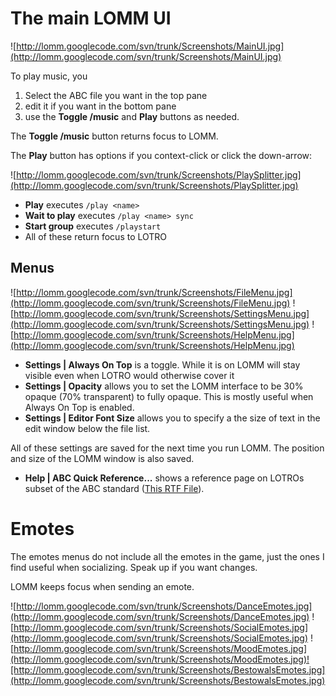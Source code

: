 # The main LOMM UI #

![http://lomm.googlecode.com/svn/trunk/Screenshots/MainUI.jpg](http://lomm.googlecode.com/svn/trunk/Screenshots/MainUI.jpg)

To play music, you
  1. Select the ABC file you want in the top pane
  1. edit it if you want in the bottom pane
  1. use the **Toggle /music** and **Play** buttons as needed.

The **Toggle /music** button returns focus to LOMM.

The **Play** button has options if you context-click or click the down-arrow:

![http://lomm.googlecode.com/svn/trunk/Screenshots/PlaySplitter.jpg](http://lomm.googlecode.com/svn/trunk/Screenshots/PlaySplitter.jpg)
  * **Play** executes `/play <name>`
  * **Wait to play** executes `/play <name> sync`
  * **Start group** executes `/playstart`
  * All of these return focus to LOTRO

## Menus ##
![http://lomm.googlecode.com/svn/trunk/Screenshots/FileMenu.jpg](http://lomm.googlecode.com/svn/trunk/Screenshots/FileMenu.jpg)
![http://lomm.googlecode.com/svn/trunk/Screenshots/SettingsMenu.jpg](http://lomm.googlecode.com/svn/trunk/Screenshots/SettingsMenu.jpg)
![http://lomm.googlecode.com/svn/trunk/Screenshots/HelpMenu.jpg](http://lomm.googlecode.com/svn/trunk/Screenshots/HelpMenu.jpg)

  * **Settings | Always On Top** is a toggle. While it is on LOMM will stay visible even when LOTRO would otherwise cover it
  * **Settings | Opacity** allows you to set the LOMM interface to be 30% opaque (70% transparent) to fully opaque. This is mostly useful when Always On Top is enabled.
  * **Settings | Editor Font Size** allows you to specify a the size of text in the edit window below the file list.

All of these settings are saved for the next time you run LOMM. The position and size of the LOMM window is also saved.

  * **Help | ABC Quick Reference...** shows a reference page on LOTROs subset of the ABC standard ([This RTF File](http://lomm.googlecode.com/svn/trunk/LOTROMusicManager/Help/ABCRef.rtf)).

# Emotes #

The emotes menus do not include all the emotes in the game, just the ones I find useful when socializing. Speak up if you want changes.

LOMM keeps focus when sending an emote.

![http://lomm.googlecode.com/svn/trunk/Screenshots/DanceEmotes.jpg](http://lomm.googlecode.com/svn/trunk/Screenshots/DanceEmotes.jpg)
![http://lomm.googlecode.com/svn/trunk/Screenshots/SocialEmotes.jpg](http://lomm.googlecode.com/svn/trunk/Screenshots/SocialEmotes.jpg)
![http://lomm.googlecode.com/svn/trunk/Screenshots/MoodEmotes.jpg](http://lomm.googlecode.com/svn/trunk/Screenshots/MoodEmotes.jpg)![http://lomm.googlecode.com/svn/trunk/Screenshots/BestowalsEmotes.jpg](http://lomm.googlecode.com/svn/trunk/Screenshots/BestowalsEmotes.jpg)